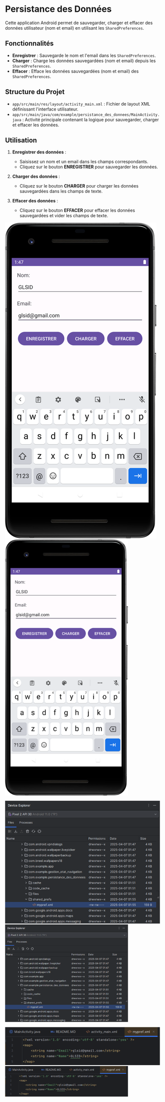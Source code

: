 # Persistance des Données

Cette application Android permet de sauvegarder, charger et effacer des données utilisateur (nom et email) en utilisant les `SharedPreferences`.

## Fonctionnalités

- **Enregistrer** : Sauvegarde le nom et l'email dans les `SharedPreferences`.
- **Charger** : Charge les données sauvegardées (nom et email) depuis les `SharedPreferences`.
- **Effacer** : Efface les données sauvegardées (nom et email) des `SharedPreferences`.

## Structure du Projet

- `app/src/main/res/layout/activity_main.xml` : Fichier de layout XML définissant l'interface utilisateur.
- `app/src/main/java/com/example/persistance_des_donnees/MainActivity.java` : Activité principale contenant la logique pour sauvegarder, charger et effacer les données.

## Utilisation

1. **Enregistrer des données** :
    - Saisissez un nom et un email dans les champs correspondants.
    - Cliquez sur le bouton **ENREGISTRER** pour sauvegarder les données.

2. **Charger des données** :
    - Cliquez sur le bouton **CHARGER** pour charger les données sauvegardées dans les champs de texte.

3. **Effacer des données** :
    - Cliquez sur le bouton **EFFACER** pour effacer les données sauvegardées et vider les champs de texte.

![Main Screen](screenshots/App.png)
<img src="screenshots/App.png" alt="Main Screen" width="400"/>

![File Explorer](screenshots/file_explorer.png)
<img src="screenshots/file_explorer.png" alt="File Explorer" width="400"/>

![MyPref File](screenshots/mypref_file.png)
<img src="screenshots/mypref_file.png" alt="MyPref File" width="400"/>